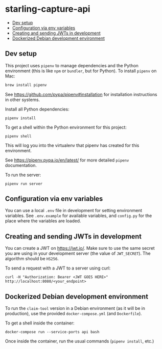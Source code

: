 # starling-capture-api <!-- omit in toc -->

- [Dev setup](#dev-setup)
- [Configuration via env variables](#configuration-via-env-variables)
- [Creating and sending JWTs in development](#creating-and-sending-jwts-in-development)
- [Dockerized Debian development environment](#dockerized-debian-development-environment)

## Dev setup

This project uses `pipenv` to manage dependencies and the Python environment (this is like `npm` or `bundler`, but for Python). To install `pipenv` on Mac:
```bash
brew install pipenv
```

See https://github.com/pypa/pipenv#installation for installation instructions in other systems.

Install all Python dependencies:
 ```
 pipenv install
 ```

To get a shell within the Python environment for this project:
```
pipenv shell
```
This will log you into the virtualenv that pipenv has created for this environment.

See https://pipenv.pypa.io/en/latest/ for more detailed `pipenv` documentation.

To run the server:
```
pipenv run server
```

## Configuration via env variables

You can use a local `.env` file in development for setting environment variables. See `.env.example` for available variables, and `config.py` for the place where the variables are loaded.

## Creating and sending JWTs in development

You can create a JWT on https://jwt.io/. Make sure to use the same secret you are using in your development server (the value of `JWT_SECRET`). The algorithm should be `HS256`.

To send a request with a JWT to a server using curl:

```
curl -H "Authorization: Bearer <JWT GOES HERE>" http://localhost:8080/<your_endpoint>
```

## Dockerized Debian development environment

To run the `claim-tool` version in a Debian environment (as it will be in production), use the provided `docker-compose.yml` (and `Dockerfile`).

To get a shell inside the container:
```
docker-compose run --service-ports api bash
```

Once inside the container, run the usual commands (`pipenv install`, etc.)
